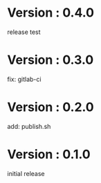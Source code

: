 # Version : 0.4.0

release test

# Version : 0.3.0

fix: gitlab-ci

# Version : 0.2.0

add: publish.sh

# Version : 0.1.0

initial release

